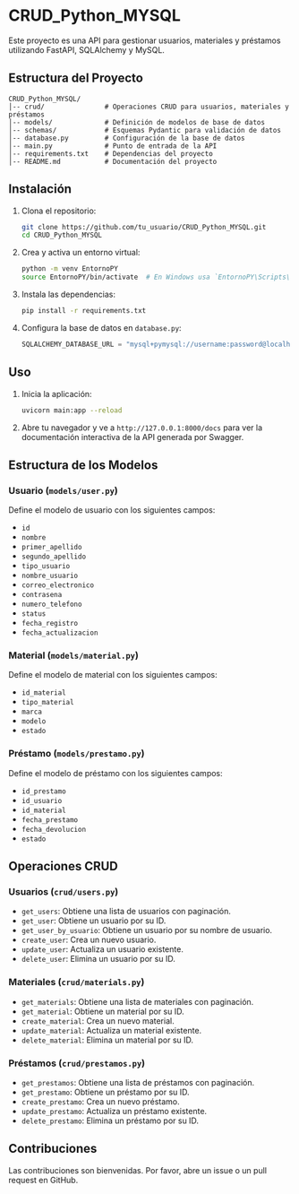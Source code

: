 # CRUD_Python_MYSQL

Este proyecto es una API para gestionar usuarios, materiales y préstamos utilizando FastAPI, SQLAlchemy y MySQL.

## Estructura del Proyecto

```
CRUD_Python_MYSQL/
│-- crud/               # Operaciones CRUD para usuarios, materiales y préstamos
│-- models/             # Definición de modelos de base de datos
│-- schemas/            # Esquemas Pydantic para validación de datos
│-- database.py         # Configuración de la base de datos
│-- main.py             # Punto de entrada de la API
│-- requirements.txt    # Dependencias del proyecto
│-- README.md           # Documentación del proyecto
```

## Instalación

1. Clona el repositorio:
    ```sh
    git clone https://github.com/tu_usuario/CRUD_Python_MYSQL.git
    cd CRUD_Python_MYSQL
    ```

2. Crea y activa un entorno virtual:
    ```sh
    python -m venv EntornoPY
    source EntornoPY/bin/activate  # En Windows usa `EntornoPY\Scripts\activate`
    ```

3. Instala las dependencias:
    ```sh
    pip install -r requirements.txt
    ```

4. Configura la base de datos en `database.py`:
    ```python
    SQLALCHEMY_DATABASE_URL = "mysql+pymysql://username:password@localhost/dbname"
    ```

## Uso

1. Inicia la aplicación:
    ```sh
    uvicorn main:app --reload
    ```

2. Abre tu navegador y ve a `http://127.0.0.1:8000/docs` para ver la documentación interactiva de la API generada por Swagger.

## Estructura de los Modelos

### Usuario (`models/user.py`)
Define el modelo de usuario con los siguientes campos:
- `id`
- `nombre`
- `primer_apellido`
- `segundo_apellido`
- `tipo_usuario`
- `nombre_usuario`
- `correo_electronico`
- `contrasena`
- `numero_telefono`
- `status`
- `fecha_registro`
- `fecha_actualizacion`

### Material (`models/material.py`)
Define el modelo de material con los siguientes campos:
- `id_material`
- `tipo_material`
- `marca`
- `modelo`
- `estado`

### Préstamo (`models/prestamo.py`)
Define el modelo de préstamo con los siguientes campos:
- `id_prestamo`
- `id_usuario`
- `id_material`
- `fecha_prestamo`
- `fecha_devolucion`
- `estado`

## Operaciones CRUD

### Usuarios (`crud/users.py`)
- `get_users`: Obtiene una lista de usuarios con paginación.
- `get_user`: Obtiene un usuario por su ID.
- `get_user_by_usuario`: Obtiene un usuario por su nombre de usuario.
- `create_user`: Crea un nuevo usuario.
- `update_user`: Actualiza un usuario existente.
- `delete_user`: Elimina un usuario por su ID.

### Materiales (`crud/materials.py`)
- `get_materials`: Obtiene una lista de materiales con paginación.
- `get_material`: Obtiene un material por su ID.
- `create_material`: Crea un nuevo material.
- `update_material`: Actualiza un material existente.
- `delete_material`: Elimina un material por su ID.

### Préstamos (`crud/prestamos.py`)
- `get_prestamos`: Obtiene una lista de préstamos con paginación.
- `get_prestamo`: Obtiene un préstamo por su ID.
- `create_prestamo`: Crea un nuevo préstamo.
- `update_prestamo`: Actualiza un préstamo existente.
- `delete_prestamo`: Elimina un préstamo por su ID.

## Contribuciones
Las contribuciones son bienvenidas. Por favor, abre un issue o un pull request en GitHub.
